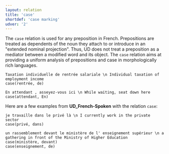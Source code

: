 ```yaml
---
layout: relation
title: 'case'
shortdef: 'case marking'
udver: '2'
---
```


The `case` relation is used for any preposition in French.
Prepositions are treated as dependents of the noun they attach to or introduce in an "extended nominal projection".
Thus, UD does not treat a preposition as a mediator between a modified word and its object.
The `case` relation aims at providing a uniform analysis of prepositions and case in morphologically rich languages.

~~~ sdparse
Taxation individuelle de rentrée salariale \n Individual taxation of employment income
case(rentrée, de)
~~~

~~~ sdparse
En attendant , asseyez-vous ici \n While waiting, seat down here
case(attendant, En)
~~~

Here are a few examples from **UD_French-Spoken** with the relation `case`:

~~~ sdparse
je travaille dans le privé là \n I currently work in the private sector
case(privé, dans)
~~~

~~~ sdparse
un rassemblement devant le ministère de l' enseignement supérieur \n a gathering in front of the Ministry of Higher Education
case(ministère, devant)
case(enseignement, de)
~~~
